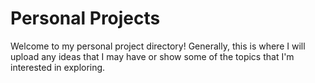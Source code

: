 # Personal Projects
Welcome to my personal project directory! Generally, this is where I will upload any ideas that I may have or show some of the topics that I'm interested in exploring.

